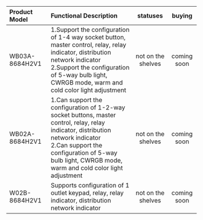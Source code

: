 

| Product Model                   | Functional Description                 | statuses               | buying                 |                          
| :------------------------ | :------------------------| :---------------: | :----------------: |
| WB03A-8684H2V1 |  1.Support the configuration of 1-4 way socket button, master control, relay, relay indicator, distribution network indicator<br>2.Support the configuration of 5-way bulb light, CWRGB mode, warm and cold color light adjustment  |        not on the shelves        |  coming soon         |
| WB02A-8684H2V1  |  1.Can support the configuration of 1-2-way socket buttons, master control, relay, relay indicator, distribution network indicator <br>2.Can support the configuration of 5-way bulb light, CWRGB mode, warm and cold color light adjustment   |        not on the shelves        |   coming soon         |
| W02B-8684H2V1  |  Supports configuration of 1 outlet keypad, relay, relay indicator, distribution network indicator     |        not on the shelves        |   coming soon         |


